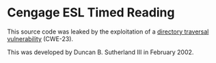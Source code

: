 # Cengage ESL Timed Reading
This source code was leaked by the exploitation of a [directory traversal vulnerability](https://college.cengage.com/cgi-bin/esl_site/timed_reading/timed_reading.cgi?unit01/../../../../../../../../etc/passwd) (CWE-23).

This was developed by Duncan B. Sutherland III in February 2002.
